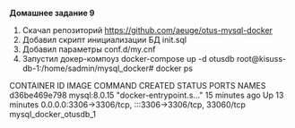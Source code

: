 **Домашнее задание 9**

1. Скачал репозиторий https://github.com/aeuge/otus-mysql-docker
2. Добавил скрипт инициализации БД init.sql
3. Добавил параметры conf.d/my.cnf
4. Запустил докер-компоуз  docker-compose  up -d  otusdb
root@kisuss-db-1:/home/sadmin/mysql_docker# docker ps

CONTAINER ID   IMAGE          COMMAND                  CREATED          STATUS          PORTS                                                  NAMES
d36be469e798   mysql:8.0.15   "docker-entrypoint.s…"   15 minutes ago   Up 13 minutes   0.0.0.0:3306->3306/tcp, :::3306->3306/tcp, 33060/tcp   mysql_docker_otusdb_1

 